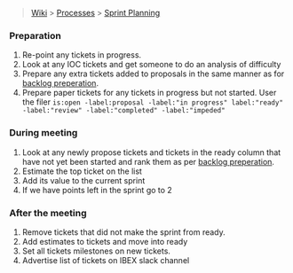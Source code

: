 > [Wiki](Home) > [Processes](Processes) > [Sprint Planning](Sprint-Planning)

### Preparation

1. Re-point any tickets in progress.
1. Look at any IOC tickets and get someone to do an analysis of difficulty
1. Prepare any extra tickets added to proposals in the same manner as for [backlog preperation](Backlog-Preparation).
1. Prepare paper tickets for any tickets in progress but not started. User the filer `is:open -label:proposal -label:"in progress" label:"ready" -label:"review" -label:"completed" -label:"impeded"`

### During meeting

1. Look at any newly propose tickets and tickets in the ready column that have not yet been started and rank them as per [backlog preperation](Backlog-Preparation).
2. Estimate the top ticket on the list
3. Add its value to the current sprint
4. If we have points left in the sprint go to 2

### After the meeting

1. Remove tickets that did not make the sprint from ready.
1. Add estimates to tickets and move into ready
1. Set all tickets milestones on new tickets.
1. Advertise list of tickets on IBEX slack channel
